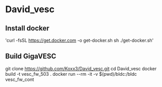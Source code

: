 # David_vesc

## Install docker
'curl -fsSL https://get.docker.com -o get-docker.sh
sh ./get-docker.sh'
 
 
## Build GigaVESC
git clone https://github.com/Koxx3/David_vesc.git
cd David_vesc
docker build -t vesc_fw_503 .
docker run --rm -it -v $(pwd)/bldc:/bldc vesc_fw_cont
